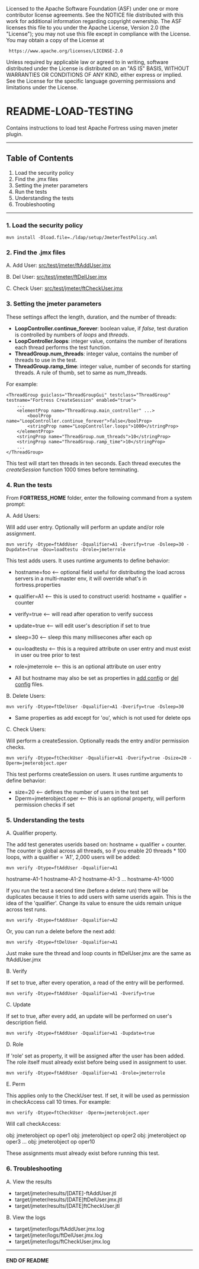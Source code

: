 
   Licensed to the Apache Software Foundation (ASF) under one
   or more contributor license agreements.  See the NOTICE file
   distributed with this work for additional information
   regarding copyright ownership.  The ASF licenses this file
   to you under the Apache License, Version 2.0 (the
   "License"); you may not use this file except in compliance
   with the License.  You may obtain a copy of the License at

     https://www.apache.org/licenses/LICENSE-2.0

   Unless required by applicable law or agreed to in writing,
   software distributed under the License is distributed on an
   "AS IS" BASIS, WITHOUT WARRANTIES OR CONDITIONS OF ANY
   KIND, either express or implied.  See the License for the
   specific language governing permissions and limitations
   under the License.

# README-LOAD-TESTING

Contains instructions to load test Apache Fortress using maven jmeter plugin.

___________________________________________________________________________________
## Table of Contents

 1. Load the security policy
 2. Find the .jmx files
 3. Setting the jmeter parameters
 4. Run the tests
 5. Understanding the tests
 6. Troubleshooting

___________________________________________________________________________________
### 1. Load the security policy

 ```
 mvn install -Dload.file=./ldap/setup/JmeterTestPolicy.xml
 ```

### 2. Find the .jmx files

 A. Add User:
  [src/test/jmeter/ftAddUser.jmx](src/test/jmeter/ftAddUser.jmx)

 B. Del User:
  [src/test/jmeter/ftDelUser.jmx](src/test/jmeter/ftDelUser.jmx)

 C. Check User:
  [src/test/jmeter/ftCheckUser.jmx](src/test/jmeter/ftCheckUser.jmx)

### 3. Setting the jmeter parameters

 These settings affect the length, duration, and the number of threads:

 * **LoopController.continue_forever**: boolean value, if *false*, test duration is controlled by numbers of *loops* and *threads*.
 * **LoopController.loops**: integer value, contains the number of iterations each thread performs the test function.
 * **ThreadGroup.num_threads**: integer value, contains the number of threads to use in the test.
 * **ThreadGroup.ramp_time**: integer value, number of seconds for starting threads.  A rule of thumb, set to same as num_threads.

 For example:
 ```
 <ThreadGroup guiclass="ThreadGroupGui" testclass="ThreadGroup" testname="Fortress CreateSession" enabled="true">
     ...
     <elementProp name="ThreadGroup.main_controller" ...>
         <boolProp name="LoopController.continue_forever">false</boolProp>
         <stringProp name="LoopController.loops">1000</stringProp>
     </elementProp>
     <stringProp name="ThreadGroup.num_threads">10</stringProp>
     <stringProp name="ThreadGroup.ramp_time">10</stringProp>
     ...
 </ThreadGroup>
 ```

 This test will start ten threads in ten seconds.  Each thread executes the *createSession* function 1000 times before terminating.

### 4. Run the tests

 From **FORTRESS_HOME** folder, enter the following command from a system prompt:

 A. Add Users:
 
 Will add user entry.  Optionally will perform an update and/or role assignment.
 
  ```
  mvn verify -Dtype=ftAddUser -Dqualifier=A1 -Dverify=true -Dsleep=30 -Dupdate=true -Dou=loadtestu -Drole=jmeterrole
  ```

  This test adds users.  It uses runtime arguments to define behavior:
   * hostname=foo     <-- optional field useful for distributing the load across servers in a multi-master env, it will override what's in fortress.properties 
   * qualifier=A1     <-- this is used to construct userid: hostname + qualifier + counter 
   * verify=true      <-- will read after operation to verify success 
   * update=true      <-- will edit user's description if set to true 
   * sleep=30         <-- sleep this many millisecones after each op 
   * ou=loadtestu     <-- this is a required attribute on user entry and must exist in user ou tree prior to test 
   * role=jmeterrole  <-- this is an optional attribute on user entry 
     
  * All but hostname may also be set as properties in [add config](src/test/jmeter/ftAddUser.jmx) or [del config](src/test/jmeter/ftDelUser.jmx) files.

 B. Delete Users:
 
  ```
  mvn verify -Dtype=ftDelUser -Dqualifier=A1 -Dverify=true -Dsleep=30
  ```

  * Same properties as add except for 'ou', which is not used for delete ops

 C. Check Users:
 
 Will perform a createSession.  Optionally reads the entry and/or permission checks.
 
  ```
  mvn verify -Dtype=ftCheckUser -Dqualifier=A1 -Dverify=true -Dsize=20 -Dperm=jmeterobject.oper
  ```

  This test performs createSession on users.  It uses runtime arguments to define behavior:
   * size=20                  <-- defines the number of users in the test set
   * Dperm=jmeterobject.oper  <-- this is an optional property, will perform permission checks if set

### 5. Understanding the tests

A. Qualifier property.

The add test generates userids based on: hostname + qualifier + counter.  The counter is global across all threads, so if you enable 20 threads * 100 loops, with a qualifier = 'A1', 2,000 users will be added:

  ```
  mvn verify -Dtype=ftAddUser -Dqualifier=A1
  ```

hostname-A1-1
hostname-A1-2
hostname-A1-3
...
hostname-A1-1000

If you run the test a second time (before a delete run) there will be duplicates because it tries to add users with same userids again.  This is the idea of the 'qualifier'.  Change its value to ensure the uids remain unique across test runs.

  ```
  mvn verify -Dtype=ftAddUser -Dqualifier=A2
  ```

Or, you can run a delete before the next add:

  ```
  mvn verify -Dtype=ftDelUser -Dqualifier=A1
  ```

Just make sure the thread and loop counts in ftDelUser.jmx are the same as ftAddUser.jmx

B. Verify

If set to true, after every operation, a read of the entry will be performed.

  ```
  mvn verify -Dtype=ftAddUser -Dqualifier=A1 -Dverify=true
  ```

C. Update

If set to true, after every add, an update will be performed on user's description field.

  ```
  mvn verify -Dtype=ftAddUser -Dqualifier=A1 -Dupdate=true
  ```

D. Role

If 'role' set as property, it will be assigned after the user has been added.  The role itself must already exist before being used in assignment to user.

  ```
  mvn verify -Dtype=ftAddUser -Dqualifier=A1 -Drole=jmeterrole
  ```

E. Perm

This applies only to the CheckUser test.  If set, it will be used as permission in checkAccess call 10 times.  For example:

  ```
  mvn verify -Dtype=ftCheckUser -Dperm=jmeterobject.oper
  ```

  Will call checkAccess:
  
  obj: jmeterobject op oper1
  obj: jmeterobject op oper2
  obj: jmeterobject op oper3
  ...
  obj: jmeterobject op oper10
  
These assignments must already exist before running this test.  

### 6. Troubleshooting

A. View the results

* target/jmeter/results/[DATE]-ftAddUser.jtl
* target/jmeter/results/[DATE]ftDelUser.jmx.jtl
* target/jmeter/results/[DATE]ftCheckUser.jtl

B. View the logs

* target/jmeter/logs/ftAddUser.jmx.log
* target/jmeter/logs/ftDelUser.jmx.log
* target/jmeter/logs/ftCheckUser.jmx.log

____________________________________________________________________________________
 
 #### END OF README

